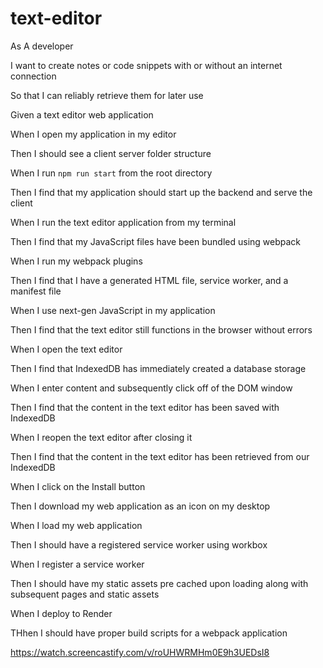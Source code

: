 # text-editor

As A developer

I want to create notes or code snippets with or without an internet connection

So that I can reliably retrieve them for later use

Given a text editor web application

When I open my application in my editor

Then I should see a client server folder structure

When I run `npm run start` from the root directory

Then I find that my application should start up the backend and serve the client

When I run the text editor application from my terminal

Then I find that my JavaScript files have been bundled using webpack

When I run my webpack plugins

Then I find that I have a generated HTML file, service worker, and a manifest file

When I use next-gen JavaScript in my application

Then I find that the text editor still functions in the browser without errors

When I open the text editor

Then I find that IndexedDB has immediately created a database storage

When I enter content and subsequently click off of the DOM window

Then I find that the content in the text editor has been saved with IndexedDB

When I reopen the text editor after closing it

Then I find that the content in the text editor has been retrieved from our IndexedDB

When I click on the Install button

Then I download my web application as an icon on my desktop

When I load my web application

Then I should have a registered service worker using workbox

When I register a service worker

Then I should have my static assets pre cached upon loading along with subsequent pages and static assets

When I deploy to Render

THhen I should have proper build scripts for a webpack application

https://watch.screencastify.com/v/roUHWRMHm0E9h3UEDsI8 

